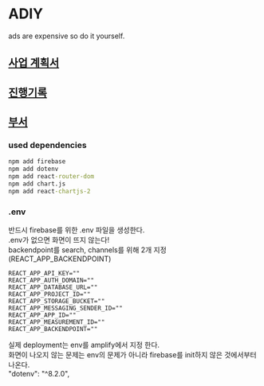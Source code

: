 # ADIY

ads are expensive so do it yourself.

## [사업 계획서](기록/사업%20계획서.md)

## [진행기록](기록/진행기록.md)

## [부서](기록/부서)

### used dependencies

```cmd
npm add firebase
npm add dotenv
npm add react-router-dom
npm add chart.js
npm add react-chartjs-2
```

### .env

반드시 firebase를 위한 .env 파일을 생성한다.  
.env가 없으면 화면이 뜨지 않는다!  
backendpoint를 search, channels를 위해 2개 지정 (REACT_APP_BACKENDPOINT)

```env
REACT_APP_API_KEY=""
REACT_APP_AUTH_DOMAIN=""
REACT_APP_DATABASE_URL=""
REACT_APP_PROJECT_ID=""
REACT_APP_STORAGE_BUCKET=""
REACT_APP_MESSAGING_SENDER_ID=""
REACT_APP_APP_ID=""
REACT_APP_MEASUREMENT_ID=""
REACT_APP_BACKENDPOINT=""
```

실제 deployment는 env를 amplify에서 지정 한다.  
화면이 나오지 않는 문제는 env의 문제가 아니라 firebase를 init하지 않은 것에서부터 나온다.  
 "dotenv": "^8.2.0",
